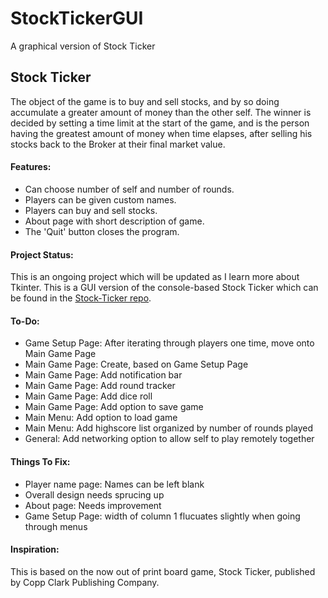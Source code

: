 # StockTickerGUI
A graphical version of Stock Ticker

## Stock Ticker

The object of the game is to buy and sell stocks, and by so doing accumulate a greater amount of money than the other self. The winner is decided by setting a time limit at the start of the game, and is the person having the greatest amount of money when time elapses, after selling his stocks back to the Broker at their final market value.

#### Features:

* Can choose number of self and number of rounds.
* Players can be given custom names.
* Players can buy and sell stocks.
* About page with short description of game.
* The 'Quit' button closes the program.

#### Project Status:

This is an ongoing project which will be updated as I learn more about Tkinter.
This is a GUI version of the console-based Stock Ticker which can be found in the [Stock-Ticker repo](https://github.com/ZacharyKeatings/Stock-Ticker).

#### To-Do:

* Game Setup Page: After iterating through players one time, move onto Main Game Page
* Main Game Page: Create, based on Game Setup Page
* Main Game Page: Add notification bar
* Main Game Page: Add round tracker
* Main Game Page: Add dice roll
* Main Game Page: Add option to save game
* Main Menu: Add option to load game
* Main Menu: Add highscore list organized by number of rounds played
* General: Add networking option to allow self to play remotely together

#### Things To Fix:

* Player name page: Names can be left blank
* Overall design needs sprucing up
* About page: Needs improvement
* Game Setup Page: width of column 1 flucuates slightly when going through menus

#### Inspiration:

This is based on the now out of print board game, Stock Ticker, published by Copp Clark Publishing Company.

